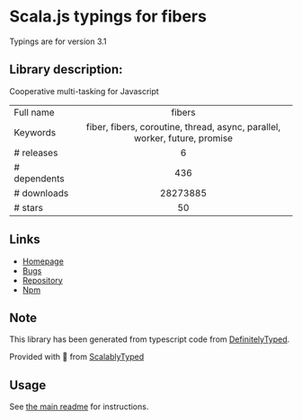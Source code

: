 
# Scala.js typings for fibers

Typings are for version 3.1

## Library description:
Cooperative multi-tasking for Javascript

|                    |                 |
| ------------------ | :-------------: |
| Full name          | fibers |
| Keywords           | fiber, fibers, coroutine, thread, async, parallel, worker, future, promise |
| # releases         | 6 |
| # dependents       | 436 |
| # downloads        | 28273885 |
| # stars            | 50 |

## Links
- [Homepage](https://github.com/laverdet/node-fibers)
- [Bugs](https://github.com/laverdet/node-fibers/issues)
- [Repository](https://github.com/laverdet/node-fibers)
- [Npm](https://www.npmjs.com/package/fibers)
    


## Note
This library has been generated from typescript code from [DefinitelyTyped](https://definitelytyped.org).

Provided with :purple_heart: from [ScalablyTyped](https://github.com/oyvindberg/ScalablyTyped)

## Usage
See [the main readme](../../readme.md) for instructions.


